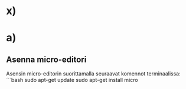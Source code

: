 # x)

# a)
## Asenna micro-editori
Asensin micro-editorin suorittamalla seuraavat komennot terminaalissa:
´´´bash
sudo apt-get update
sudo apt-get install micro
  
